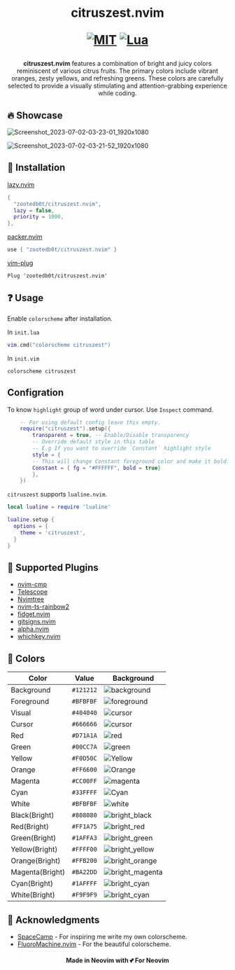 <h1 align="center">
citruszest.nvim

<a href="https://www.gnu.org/licenses/gpl-3.0.en.html" rel="nofollow"><img alt="MIT" src="https://img.shields.io/badge/License-MIT-green.svg?style=for-the-badge" style="max-width: 100%;"></a>
<a href="https://www.lua.org/"><img alt="Lua" src="https://img.shields.io/badge/Lua-blue.svg?style=for-the-badge&logo=lua" style="max-width:100%"></a>

</h1>

<p align="center">
<b>citruszest.nvim</b> features a combination of bright and juicy colors reminiscent of various citrus fruits. The primary colors include vibrant oranges, zesty yellows, and refreshing greens. These colors are carefully selected to provide a visually stimulating and attention-grabbing experience while coding.
</p>

## :fire: Showcase

![Screenshot_2023-07-02-03-23-01_1920x1080](https://github.com/zootedb0t/citruszest.nvim/assets/62596687/ad44cfa5-a49c-4ff0-9d0f-e1c5bd236ee5)

![Screenshot_2023-07-02-03-21-52_1920x1080](https://github.com/zootedb0t/citruszest.nvim/assets/62596687/062f285e-1034-4ddb-87d7-7e91b1c58eaf)

## :wrench: Installation

[lazy.nvim](https://github.com/folke/lazy.nvim)

```lua
{
  "zootedb0t/citruszest.nvim",
  lazy = false,
  priority = 1000,
},
```

[packer.nvim](https://github.com/wbthomason/packer.nvim)

```lua
use { "zootedb0t/citruszest.nvim" }
```

[vim-plug](https://github.com/junegunn/vim-plug)

```viml
Plug 'zootedb0t/citruszest.nvim'
```

## :question: Usage

Enable `colorscheme` after installation.

In `init.lua`

```lua
vim.cmd("colorscheme citruszest")
```

In `init.vim`

```viml
colorscheme citruszest
```

## Configration

To know `highlight` group of word under cursor. Use `Inspect` command.

```lua
    -- For using default config leave this empty.
    require("citruszest").setup({
        transparent = true, -- Enable/Disable transparency
        -- Override default style in this table
        -- E.g If you want to override `Constant` highlight style
        style = {
        -- This will change Constant foreground color and make it bold.
        Constant = { fg = "#FFFFFF", bold = true}
        },
    })
```

`citruszest` supports `lualine.nvim`.

```lua
local lualine = require 'lualine'

lualine.setup {
  options = {
    theme = 'citruszest',
  }
}
```

## :pushpin: Supported Plugins

- [nvim-cmp](https://github.com/hrsh7th/nvim-cmp)
- [Telescope](https://github.com/nvim-telescope/telescope.nvim)
- [Nvimtree](https://github.com/nvim-tree/nvim-tree.lua)
- [nvim-ts-rainbow2](https://gitlab.com/HiPhish/nvim-ts-rainbow2)
- [fidget.nvim](https://github.com/j-hui/fidget.nvim)
- [gitsigns.nvim](https://github.com/lewis6991/gitsigns.nvim)
- [alpha.nvim](https://github.com/goolord/alpha-nvim)
- [whichkey.nvim](https://github.com/folke/which-key.nvim)

## :art: Colors

| Color           | Value     | Background                                                |
| --------------- | --------- | --------------------------------------------------------- |
| Background      | `#121212` | ![background](https://place-hold.it/32/121212?text=+)     |
| Foreground      | `#BFBFBF` | ![foreground](https://place-hold.it/32/BFBFBF?text=+)     |
| Visual          | `#404040` | ![cursor](https://place-hold.it/32/404040?text=+)         |
| Cursor          | `#666666` | ![cursor](https://place-hold.it/32/666666?text=+)         |
| Red             | `#D71A1A` | ![red](https://place-hold.it/32/D71A1A?text=+)            |
| Green           | `#00CC7A` | ![green](https://place-hold.it/32/00CC7A?text=+)          |
| Yellow          | `#F0D50C` | ![Yellow](https://place-hold.it/32/F0D50C?text=+)         |
| Orange          | `#FF6600` | ![Orange](https://place-hold.it/32/FF6600?text=+)         |
| Magenta         | `#CC00FF` | ![magenta](https://place-hold.it/32/CC00FF?text=+)        |
| Cyan            | `#33FFFF` | ![Cyan](https://place-hold.it/32/33FFFF?text=+)           |
| White           | `#BFBFBF` | ![white](https://place-hold.it/32/BFBFBF?text=+)          |
| Black(Bright)   | `#808080` | ![bright_black](https://place-hold.it/32/808080?text=+)   |
| Red(Bright)     | `#FF1A75` | ![bright_red](https://place-hold.it/32/FF1A75?text=+)     |
| Green(Bright)   | `#1AFFA3` | ![bright_green](https://place-hold.it/32/1AFFA3?text=+)   |
| Yellow(Bright)  | `#FFFF00` | ![bright_yellow](https://place-hold.it/32/FFFF00?text=+)  |
| Orange(Bright)  | `#FFB200` | ![bright_orange](https://place-hold.it/32/FFB200?text=+)  |
| Magenta(Bright) | `#BA22DD` | ![bright_magenta](https://place-hold.it/32/BA22DD?text=+) |
| Cyan(Bright)    | `#1AFFFF` | ![bright_cyan](https://place-hold.it/32/1AFFFF?text=+)    |
| White(Bright)   | `#F9F9F9` | ![bright_cyan](https://place-hold.it/32/F9F9F9?text=+)    |

## :pray: Acknowledgments

- [SpaceCamp](https://github.com/jaredgorski/SpaceCamp) - For inspiring me write my own colorscheme.
- [FluoroMachine.nvim](https://github.com/maxmx03/FluoroMachine.nvim) - For the beautiful colorscheme.

<div align="center">
    <h4>
    Made in Neovim with 💕 For Neovim
    </h4>
</div>
